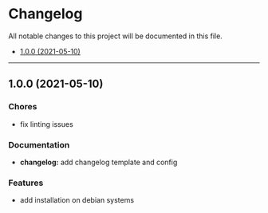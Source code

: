 # Changelog

All notable changes to this project will be documented in this file.

- [1.0.0 (2021-05-10)](#100-2021-05-10)

---

<a name="1.0.0"></a>
## 1.0.0 (2021-05-10)

### Chores

* fix linting issues

### Documentation

* **changelog:** add changelog template and config

### Features

* add installation on debian systems
